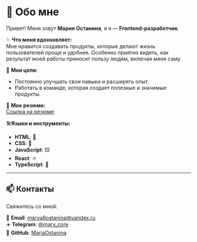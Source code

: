 # 👋 Обо мне  
Привет! Меня зовут **Мария Останина**, и я — **Frontend-разработчик**.  

✨ **Что меня вдохновляет:**  
Мне нравится создавать продукты, которые делают жизнь пользователей проще и удобнее. Особенно приятно видеть, как результат моей работы приносит пользу людям, включая меня саму.  

🚀 **Мои цели:**  
- Постоянно улучшать свои навыки и расширять опыт.  
- Работать в команде, которая создает полезные и значимые продукты.  

📄 **Мое резюме:**  
[Ссылка на резюме](https://disk.yandex.ru/i/VnZCyIb-aCtsSQ)

🛠️**Языки и инструменты:**  
- **HTML**: 📄  
- **CSS**: 🎨  
- **JavaScript**: 🟨  
- **React**: ⚛️  
- **TypeScript**: 🔵  

---
## 📫 Контакты

Свяжитесь со мной:  

📧 **Email**: [marya8ostanina@yandex.ru](marya8ostanina@yandex.ru)  
✈️ **Telegram**: [@mary_core](https://t.me/mary_core)  
🐙 **GitHub**: [MariaOstanina](https://github.com/MariaOstanina)  
